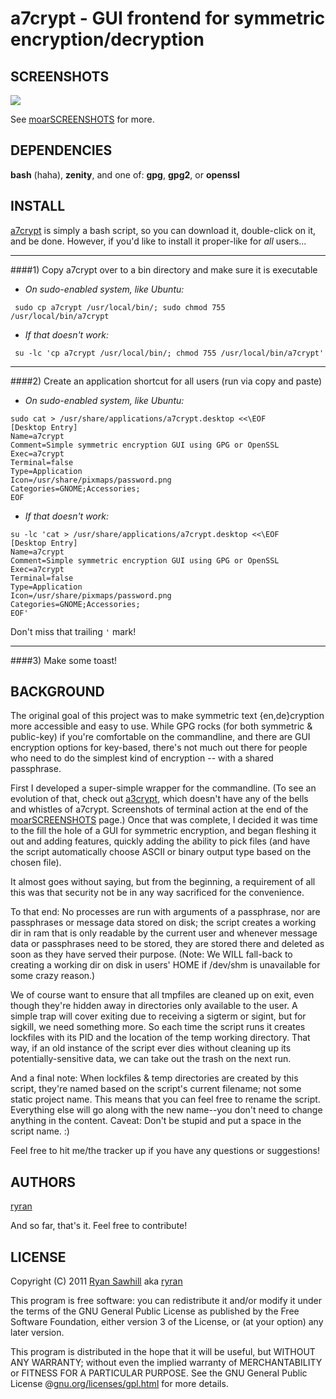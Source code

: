 a7crypt - GUI frontend for symmetric encryption/decryption
==========================================================


SCREENSHOTS
-----------
![](http://b19.org/linux/a7crypt/menuA.png)

See [moarSCREENSHOTS](/ryran/a7crypt/blob/master/moarSCREENSHOTS.md) for more.



DEPENDENCIES
------------
**bash** (haha), **zenity**, and one of: **gpg**, **gpg2**, or **openssl**


INSTALL
-------

[a7crypt](/ryran/a7crypt/blob/master/a7crypt) is simply a bash script, so you can download it, double-click on it, and be done. However, if you'd like to install it proper-like for *all* users...

---

####1) Copy a7crypt over to a bin directory and make sure it is executable

- *On sudo-enabled system, like Ubuntu:*

```	sudo cp a7crypt /usr/local/bin/; sudo chmod 755 /usr/local/bin/a7crypt```

- *If that doesn't work:*

```	su -lc 'cp a7crypt /usr/local/bin/; chmod 755 /usr/local/bin/a7crypt'```

---

####2) Create an application shortcut for all users (run via copy and paste)

- *On sudo-enabled system, like Ubuntu:*

```
sudo cat > /usr/share/applications/a7crypt.desktop <<\EOF
[Desktop Entry]
Name=a7crypt
Comment=Simple symmetric encryption GUI using GPG or OpenSSL
Exec=a7crypt
Terminal=false
Type=Application
Icon=/usr/share/pixmaps/password.png
Categories=GNOME;Accessories;
EOF
```

- *If that doesn't work:*

```
su -lc 'cat > /usr/share/applications/a7crypt.desktop <<\EOF
[Desktop Entry]
Name=a7crypt
Comment=Simple symmetric encryption GUI using GPG or OpenSSL
Exec=a7crypt
Terminal=false
Type=Application
Icon=/usr/share/pixmaps/password.png
Categories=GNOME;Accessories;
EOF'
```
Don't miss that trailing `'` mark!

---

####3) Make some toast!


BACKGROUND
----------

The original goal of this project was to make symmetric text {en,de}cryption more accessible and easy to use. While GPG rocks (for both symmetric & public-key) if you're comfortable on the commandline, and there are GUI encryption options for key-based, there's not much out there for people who need to do the simplest kind of encryption -- with a shared passphrase.

First I developed a super-simple wrapper for the commandline. (To see an evolution of that, check out [a3crypt](/ryran/a7crypt/blob/master/a3crypt), which doesn't have any of the bells and whistles of a7crypt. Screenshots of terminal action at the end of the [moarSCREENSHOTS](/ryran/a7crypt/blob/master/moarSCREENSHOTS.md) page.) Once that was complete, I decided it was time to the fill the hole of a GUI for symmetric encryption, and began fleshing it out and adding features, quickly adding the ability to pick files (and have the script automatically choose ASCII or binary output type based on the chosen file).

It almost goes without saying, but from the beginning, a requirement of all this was that security not be in any way sacrificed for the convenience.

To that end: No processes are run with arguments of a passphrase, nor are passphrases or message data stored on disk; the script creates a working dir in ram that is only readable by the current user and whenever message data or passphrases need to be stored, they are stored there and deleted as soon as they have served their purpose. (Note: We WILL fall-back to creating a working dir on disk in users' HOME if /dev/shm is unavailable for some crazy reason.)

We of course want to ensure that all tmpfiles are cleaned up on exit, even though they're hidden away in directories only available to the user. A simple trap will cover exiting due to receiving a sigterm or sigint, but for sigkill, we need something more. So each time the script runs it creates lockfiles with its PID and the location of the temp working directory. That way, if an old instance of the script ever dies without cleaning up its potentially-sensitive data, we can take out the trash on the next run.

And a final note: When lockfiles & temp directories are created by this script, they're named based on the script's current filename; not some static project name. This means that you can feel free to rename the script. Everything else will go along with the new name--you don't need to change anything in the content. Caveat: Don't be stupid and put a space in the script name. :)

Feel free to hit me/the tracker up if you have any questions or suggestions!


AUTHORS
-------

[ryran](https://github.com/ryran)

And so far, that's it. Feel free to contribute!


LICENSE
-------

Copyright (C) 2011 [Ryan Sawhill](http://b19.org) aka [ryran](https://github.com/ryran)

This program is free software: you can redistribute it and/or modify
it under the terms of the GNU General Public License as published by
the Free Software Foundation, either version 3 of the License, or
(at your option) any later version.

This program is distributed in the hope that it will be useful,
but WITHOUT ANY WARRANTY; without even the implied warranty of
MERCHANTABILITY or FITNESS FOR A PARTICULAR PURPOSE. See the GNU
General Public License @[gnu.org/licenses/gpl.html](http://gnu.org/licenses/gpl.html>) for more details.

